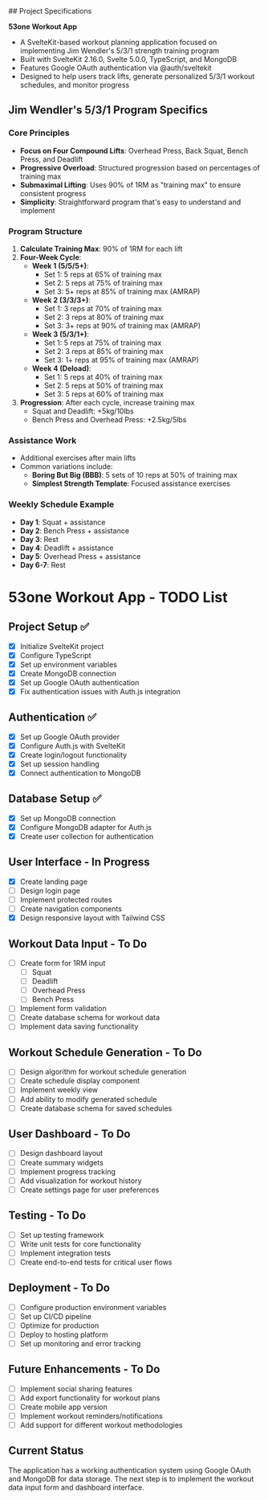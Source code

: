 <context>
## Project Specifications

**53one Workout App**
- A SvelteKit-based workout planning application focused on implementing Jim Wendler's 5/3/1 strength training program
- Built with SvelteKit 2.16.0, Svelte 5.0.0, TypeScript, and MongoDB
- Features Google OAuth authentication via @auth/sveltekit
- Designed to help users track lifts, generate personalized 5/3/1 workout schedules, and monitor progress

## Jim Wendler's 5/3/1 Program Specifics

### Core Principles
- **Focus on Four Compound Lifts**: Overhead Press, Back Squat, Bench Press, and Deadlift
- **Progressive Overload**: Structured progression based on percentages of training max
- **Submaximal Lifting**: Uses 90% of 1RM as "training max" to ensure consistent progress
- **Simplicity**: Straightforward program that's easy to understand and implement

### Program Structure
1. **Calculate Training Max**: 90% of 1RM for each lift
2. **Four-Week Cycle**:
   - **Week 1 (5/5/5+)**:
     - Set 1: 5 reps at 65% of training max
     - Set 2: 5 reps at 75% of training max
     - Set 3: 5+ reps at 85% of training max (AMRAP)
   - **Week 2 (3/3/3+)**:
     - Set 1: 3 reps at 70% of training max
     - Set 2: 3 reps at 80% of training max
     - Set 3: 3+ reps at 90% of training max (AMRAP)
   - **Week 3 (5/3/1+)**:
     - Set 1: 5 reps at 75% of training max
     - Set 2: 3 reps at 85% of training max
     - Set 3: 1+ reps at 95% of training max (AMRAP)
   - **Week 4 (Deload)**:
     - Set 1: 5 reps at 40% of training max
     - Set 2: 5 reps at 50% of training max
     - Set 3: 5 reps at 60% of training max
3. **Progression**: After each cycle, increase training max
   - Squat and Deadlift: +5kg/10lbs
   - Bench Press and Overhead Press: +2.5kg/5lbs

### Assistance Work
- Additional exercises after main lifts
- Common variations include:
  - **Boring But Big (BBB)**: 5 sets of 10 reps at 50% of training max
  - **Simplest Strength Template**: Focused assistance exercises

### Weekly Schedule Example
- **Day 1**: Squat + assistance
- **Day 2**: Bench Press + assistance
- **Day 3**: Rest
- **Day 4**: Deadlift + assistance
- **Day 5**: Overhead Press + assistance
- **Day 6-7**: Rest
</context>

# 53one Workout App - TODO List

## Project Setup ✅
- [x] Initialize SvelteKit project
- [x] Configure TypeScript
- [x] Set up environment variables
- [x] Create MongoDB connection
- [x] Set up Google OAuth authentication
- [x] Fix authentication issues with Auth.js integration

## Authentication ✅
- [x] Set up Google OAuth provider
- [x] Configure Auth.js with SvelteKit
- [x] Create login/logout functionality
- [x] Set up session handling
- [x] Connect authentication to MongoDB

## Database Setup ✅
- [x] Set up MongoDB connection
- [x] Configure MongoDB adapter for Auth.js
- [x] Create user collection for authentication

## User Interface - In Progress
- [x] Create landing page
- [ ] Design login page
- [ ] Implement protected routes
- [ ] Create navigation components
- [x] Design responsive layout with Tailwind CSS

## Workout Data Input - To Do
- [ ] Create form for 1RM input
  - [ ] Squat
  - [ ] Deadlift
  - [ ] Overhead Press
  - [ ] Bench Press
- [ ] Implement form validation
- [ ] Create database schema for workout data
- [ ] Implement data saving functionality

## Workout Schedule Generation - To Do
- [ ] Design algorithm for workout schedule generation
- [ ] Create schedule display component
- [ ] Implement weekly view
- [ ] Add ability to modify generated schedule
- [ ] Create database schema for saved schedules

## User Dashboard - To Do
- [ ] Design dashboard layout
- [ ] Create summary widgets
- [ ] Implement progress tracking
- [ ] Add visualization for workout history
- [ ] Create settings page for user preferences

## Testing - To Do
- [ ] Set up testing framework
- [ ] Write unit tests for core functionality
- [ ] Implement integration tests
- [ ] Create end-to-end tests for critical user flows

## Deployment - To Do
- [ ] Configure production environment variables
- [ ] Set up CI/CD pipeline
- [ ] Optimize for production
- [ ] Deploy to hosting platform
- [ ] Set up monitoring and error tracking

## Future Enhancements - To Do
- [ ] Implement social sharing features
- [ ] Add export functionality for workout plans
- [ ] Create mobile app version
- [ ] Implement workout reminders/notifications
- [ ] Add support for different workout methodologies

## Current Status
The application has a working authentication system using Google OAuth and MongoDB for data storage. The next step is to implement the workout data input form and dashboard interface.
